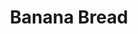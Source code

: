 ---
layout: recette
categories: [recettes]
hidden: true
lang: fr
sitemap: true
title: Banana Bread
type: sucre
utensils:
  - moule-cake
  - tamis
  - saladier
recettes:
  Classique:
    ingredients: 
      - nom: oeufs 
        qte: 2
        variable: true
      - nom: sucre glace
        qte: 150
        unite: gr
      - nom: farine
        qte: 250
        unite: gr
      - nom: levure chimique
        qte: 8
        unite: gr
      - nom: bananes mûres
        qte: 200
        unite: gr
      - nom: beurre mou
        qte: 80
        unite: gr
      - nom: lait
        qte: 40
        unite: mL
    preconditions:
      - Le beurre doit être pommade
      - Préchauffer le four à 160°C
    etapes:
      - label: Préparation des bananes
        details:
          - Écraser les bananes dans un bol
          - Ajouter le lait et le beurre
          - Mélanger à l'aide d'une fourchette
      - label: Préparation
        details:
          - Dans un saladier, tamiser 150 gr de farine avec la levure et le sucre
          - Ajouter les bananes, le beurre et le lait
          - Mélanger les oeufs un à un
          - Mélanger avec les 100 derniers grammes de farine
          - Beurrer et fariner le moule
          - Verser la préparation dans le moule
      - label: Cuisson
        emoji: 🔥
        details:
          - Cuire 60 minutes à 160°C
          - Vérifier que le cake est cuit avec la pointe d'un couteau
notes:
  - Plus les bananes sont mûres plus le gâteau aura le goût de banane
---